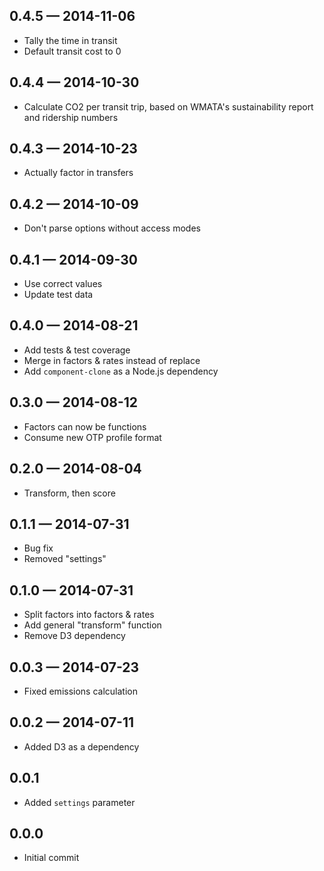 
## 0.4.5 — 2014-11-06

* Tally the time in transit
* Default transit cost to 0

## 0.4.4 — 2014-10-30

* Calculate CO2 per transit trip, based on WMATA's sustainability report and ridership numbers

## 0.4.3 — 2014-10-23

* Actually factor in transfers

## 0.4.2 — 2014-10-09

* Don't parse options without access modes

## 0.4.1 — 2014-09-30

* Use correct values
* Update test data

## 0.4.0 — 2014-08-21

* Add tests & test coverage
* Merge in factors & rates instead of replace
* Add `component-clone` as a Node.js dependency

## 0.3.0 — 2014-08-12

* Factors can now be functions
* Consume new OTP profile format

## 0.2.0 — 2014-08-04

* Transform, then score

## 0.1.1 — 2014-07-31

* Bug fix
* Removed "settings"

## 0.1.0 — 2014-07-31

* Split factors into factors & rates
* Add general "transform" function
* Remove D3 dependency

## 0.0.3 — 2014-07-23

* Fixed emissions calculation

## 0.0.2 — 2014-07-11

* Added D3 as a dependency

## 0.0.1

* Added `settings` parameter

## 0.0.0

* Initial commit

